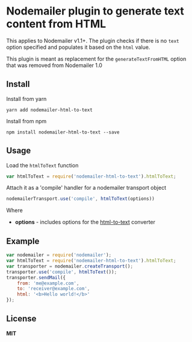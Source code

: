 # Nodemailer plugin to generate text content from HTML

This applies to Nodemailer v1.1+. The plugin checks if there is no `text` option specified and populates it based on the `html` value.

This plugin is meant as replacement for the `generateTextFromHTML` option that was removed from Nodemailer 1.0

## Install

Install from yarn

    yarn add nodemailer-html-to-text

Install from npm

    npm install nodemailer-html-to-text --save
    
## Usage

Load the `htmlToText` function

```javascript
var htmlToText = require('nodemailer-html-to-text').htmlToText;
```

Attach it as a 'compile' handler for a nodemailer transport object

```javascript
nodemailerTransport.use('compile', htmlToText(options))
```

Where

  * **options** - includes options for the [html-to-text](https://www.npmjs.org/package/html-to-text) converter

## Example

```javascript
var nodemailer = require('nodemailer');
var htmlToText = require('nodemailer-html-to-text').htmlToText;
var transporter = nodemailer.createTransport();
transporter.use('compile', htmlToText());
transporter.sendMail({
    from: 'me@example.com',
    to: 'receiver@example.com',
    html: '<b>Hello world!</b>'
});
```

## License

**MIT**
